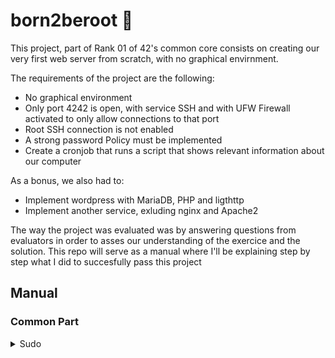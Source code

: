 # born2beroot 🐧

This project, part of Rank 01 of 42's common core consists on creating our very first web server from scratch, with no graphical envirnment.

The requirements of the project are the following:

- No graphical environment
- Only port 4242 is open, with service SSH and with UFW Firewall activated to only allow connections to that port
- Root SSH connection is not enabled
- A strong password Policy must be implemented
- Create a cronjob that runs a script that shows relevant information about our computer

As a bonus, we also had to:

- Implement wordpress with MariaDB, PHP and ligthttp
- Implement another service, exluding nginx and Apache2

The way the project was evaluated was by answering questions from evaluators in order to asses our understanding of the exercice and the solution. This repo will serve as a manual where I'll be explaining step by step what I did to succesfully pass this project

## Manual

### Common Part

<details>
  <summary>
    Sudo
  </summary>
  
After installing the virtual machine with Virtual Box and opening it, what I did is install sudo, a utility from linux that allows us to execute programs or edit files with other user's permission. In fact, it stands for "substitute user do". It is widely used to make root that substitute and thus, we can also interpret it as "super user do". 🦸

The installation process it's quite simple, since we only have to execute the following command as root:
```shell
apt install sudo
```
It's a good moment now to mention one of the things the project subject asks for, and it's understanding evey command that we execute, so here is a little explanation of what happened here:

#### APT vs apt vs aptitude

- **APT** stands for _Advanced Packaging Tool_. It was introduced by debian as a tool to install packages on our system. It is a low level command-line tool for searching and managing packages 📦.

- **aptitude** is also used to manage packages. This one has a Text-Based user interface 👾 and can emulate most functionalities from **APT**, but it improves them at some point by giving a common tool to install packages, show versions and also look for them, since it implements a good search syntax. More info can be found on debian's [aptitude](https://wiki.debian.org/Aptitude) wiki 📑.

- **apt** is quite the same as aptitude, with the main difference being that it does not provide a user interface ❎ and the only way to interact with it is through the command line. More info can be found on debian's [apt](https://wiki.debian.org/AptCLI) wiki 📑.

We are using **apt** since we don't need all the functionalities that aptitude offers, and also since **apt** is the deffault package manager, we will be using that one.
It takes two arguments: 
1. The first one is the action we want to do, in this case install a package
2. The second one is the name of the package. Since we are installing ``sudo`` we write **sudo**
After typing that and hittin enter, it will start installing ``sudo``

Once it is installed we can start using it without using root's account and simply putting ```sudo``` before the command to execute it as super user.
</details>

